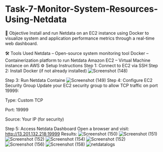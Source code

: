 # Task-7-Monitor-System-Resources-Using-Netdata
📌 Objective
Install and run Netdata on an EC2 instance using Docker to visualize system and application performance metrics through a real-time web dashboard.

🛠 Tools Used
Netdata – Open-source system monitoring tool
Docker – Containerization platform to run Netdata
Amazon EC2 – Virtual Machine instance on AWS
⚙ Setup Instructions
Step 1: Connect to EC2 via SSH
Step 2: Install Docker (if not already installed)
![Screenshot (148)](https://github.com/user-attachments/assets/20a88a62-3aea-42e2-ad25-e7f8cc06c7f4)

Step 3: Run Netdata Containe
![Screenshot (149)](https://github.com/user-attachments/assets/39dbb9fc-40c8-4c23-8aff-7ea8ba628110)
Step 4: Configure EC2 Security Group
Update your EC2 security group to allow TCP traffic on port 19999:

Type: Custom TCP

Port: 19999

Source: Your IP (for security)

Step 5: Access Netdata Dashboard
Open a browser and visit: http://13.201.132.218:19999
Results:
![Screenshot (150)](https://github.com/user-attachments/assets/6252acb0-d042-442a-a312-a3c285003df9)
![Screenshot (151)](https://github.com/user-attachments/assets/556b096a-0922-4c22-849e-3f1a4569a48b)
![Screenshot (152)](https://github.com/user-attachments/assets/16833e05-aa78-4213-89cf-cb02bd5e98fa)
![Screenshot (154)](https://github.com/user-attachments/assets/5bd461aa-8b8b-4356-9af5-e0abf9549b9a)
![Screenshot (152)](https://github.com/user-attachments/assets/3d27a945-d66f-4f6e-b3be-67bc21473ffc)
![Screenshot (156)](https://github.com/user-attachments/assets/96849bd1-8268-4bc2-b6f8-d8e626998018)
![Screenshot (158)](https://github.com/user-attachments/assets/ab6909d8-5fda-4c28-8f63-239db3252d20)
![netdatalogs](https://github.com/user-attachments/assets/a973a394-9940-4db7-944a-bb50006fde01)








